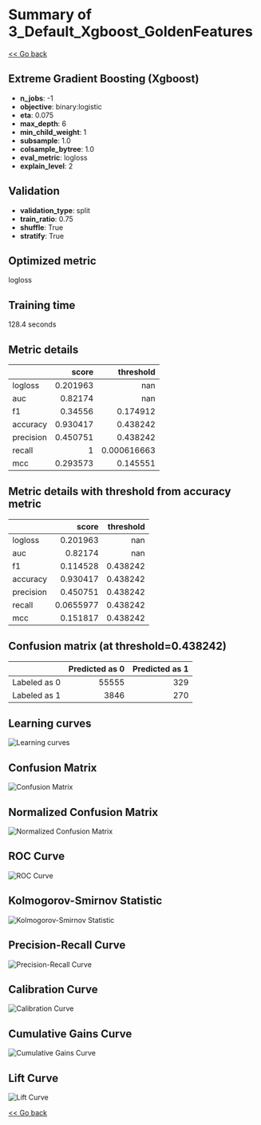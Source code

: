 # Summary of 3_Default_Xgboost_GoldenFeatures

[<< Go back](../README.md)


## Extreme Gradient Boosting (Xgboost)
- **n_jobs**: -1
- **objective**: binary:logistic
- **eta**: 0.075
- **max_depth**: 6
- **min_child_weight**: 1
- **subsample**: 1.0
- **colsample_bytree**: 1.0
- **eval_metric**: logloss
- **explain_level**: 2

## Validation
 - **validation_type**: split
 - **train_ratio**: 0.75
 - **shuffle**: True
 - **stratify**: True

## Optimized metric
logloss

## Training time

128.4 seconds

## Metric details
|           |    score |     threshold |
|:----------|---------:|--------------:|
| logloss   | 0.201963 | nan           |
| auc       | 0.82174  | nan           |
| f1        | 0.34556  |   0.174912    |
| accuracy  | 0.930417 |   0.438242    |
| precision | 0.450751 |   0.438242    |
| recall    | 1        |   0.000616663 |
| mcc       | 0.293573 |   0.145551    |


## Metric details with threshold from accuracy metric
|           |     score |   threshold |
|:----------|----------:|------------:|
| logloss   | 0.201963  |  nan        |
| auc       | 0.82174   |  nan        |
| f1        | 0.114528  |    0.438242 |
| accuracy  | 0.930417  |    0.438242 |
| precision | 0.450751  |    0.438242 |
| recall    | 0.0655977 |    0.438242 |
| mcc       | 0.151817  |    0.438242 |


## Confusion matrix (at threshold=0.438242)
|              |   Predicted as 0 |   Predicted as 1 |
|:-------------|-----------------:|-----------------:|
| Labeled as 0 |            55555 |              329 |
| Labeled as 1 |             3846 |              270 |

## Learning curves
![Learning curves](learning_curves.png)
## Confusion Matrix

![Confusion Matrix](confusion_matrix.png)


## Normalized Confusion Matrix

![Normalized Confusion Matrix](confusion_matrix_normalized.png)


## ROC Curve

![ROC Curve](roc_curve.png)


## Kolmogorov-Smirnov Statistic

![Kolmogorov-Smirnov Statistic](ks_statistic.png)


## Precision-Recall Curve

![Precision-Recall Curve](precision_recall_curve.png)


## Calibration Curve

![Calibration Curve](calibration_curve_curve.png)


## Cumulative Gains Curve

![Cumulative Gains Curve](cumulative_gains_curve.png)


## Lift Curve

![Lift Curve](lift_curve.png)



[<< Go back](../README.md)
